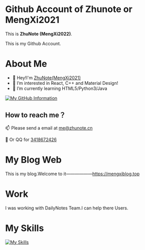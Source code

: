 # Github Account of Zhunote or MengXi2021

This is **ZhuNote (MengXi2022)**.

This is my Github Account.

# About Me

- 👋 Hey!I'm [ZhuNote(MengXi2021)](https://mengxiblog.top/ "Go to my blog (Chinese)~")
- 👀 I’m interested in React, C++ and Material Design!
- 🌱 I’m currently learning HTML5/Python3/Java

[![My GitHub Information](https://github-readme-stats.vercel.app/api?username=MengXi2021)]()

## How to reach me？

📫 Please send a email at <me@zhunote.cn>

🐧 Or QQ for [3418672426](http://wpa.qq.com/msgrd?v=3&uin=1570915261&site=qq&menu=yes "Add My QQ~")

# My Blog Web

This is my blog.Welcome to it——————<https://mengxiblog.top>

# Work

I was working with DailyNotes Team.I can help there Users.

# My Skills

[![My Skills](https://skillicons.dev/icons?i=js,html,css,androidstudio,bootstrap,cloudflare,docker,git,github,gradle,heroku,java,kotlin,linux,md,mysql,netlify,nginx,nodejs,php,py,twitter,vscode,wordpress,xd,vim,redis,powershell,mongodb,kubernetes,idea,react,cpp)](https://skillicons.dev)
